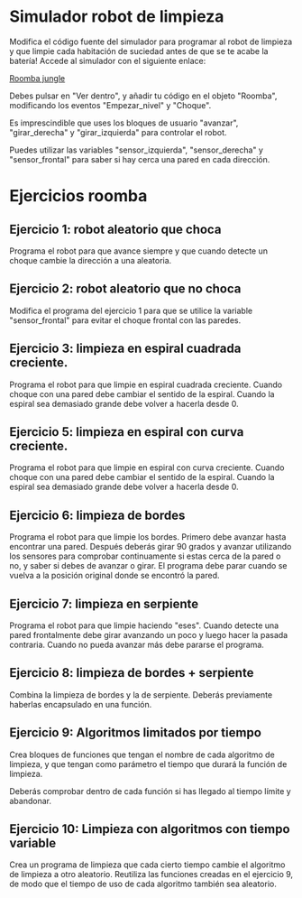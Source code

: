 # Simulador robot de limpieza

Modifica el código fuente del simulador para programar al robot de limpieza y que limpie cada habitación de suciedad antes de que se te acabe la batería! Accede al simulador con el siguiente enlace:

[Roomba jungle](https://scratch.mit.edu/projects/746278041/)

Debes pulsar en "Ver dentro", y añadir tu código en el objeto "Roomba", modificando los eventos "Empezar_nivel" y "Choque".

Es imprescindible que uses los bloques de usuario "avanzar", "girar_derecha" y "girar_izquierda" para controlar el robot.

Puedes utilizar las variables "sensor_izquierda", "sensor_derecha" y "sensor_frontal" para saber si hay cerca una pared en cada dirección.


# Ejercicios roomba

## Ejercicio 1: robot aleatorio que choca

Programa el robot para que avance siempre y que cuando detecte un choque cambie la dirección a una aleatoria.

## Ejercicio 2: robot aleatorio que no choca

Modifica el programa del ejercicio 1 para que se utilice la variable "sensor_frontal" para evitar el choque frontal con las paredes.

## Ejercicio 3: limpieza en espiral cuadrada creciente.

Programa el robot para que limpie en espiral cuadrada creciente. Cuando choque con una pared debe cambiar el sentido de la espiral. Cuando la espiral sea demasiado grande debe volver a hacerla desde 0.

## Ejercicio 5: limpieza en espiral con curva creciente.

Programa el robot para que limpie en espiral con curva creciente. Cuando choque con una pared debe cambiar el sentido de la espiral. Cuando la espiral sea demasiado grande debe volver a hacerla desde 0.

## Ejercicio 6: limpieza de bordes

Programa el robot para que limpie los bordes. Primero debe avanzar hasta encontrar una pared. Después deberás girar 90 grados y avanzar utilizando los sensores para comprobar continuamente si estas cerca de la pared o no, y saber si debes de avanzar o girar. El programa debe parar cuando se vuelva a la posición original donde se encontró la pared.

## Ejercicio 7: limpieza en serpiente

Programa el robot para que limpie haciendo "eses". Cuando detecte una pared frontalmente debe girar avanzando un poco y luego hacer la pasada contraria. Cuando no pueda avanzar más debe pararse el programa.

## Ejercicio 8: limpieza de bordes + serpiente

Combina la limpieza de bordes y la de serpiente. Deberás previamente haberlas encapsulado en una función.

## Ejercicio 9: Algoritmos limitados por tiempo

Crea bloques de funciones que tengan el nombre de cada algoritmo de limpieza, y que tengan como parámetro el tiempo que durará la función de limpieza.

Deberás comprobar dentro de cada función si has llegado al tiempo límite y abandonar.

## Ejercicio 10: Limpieza con algoritmos con tiempo variable

Crea un programa de limpieza que cada cierto tiempo cambie el algoritmo de limpieza a otro aleatorio. Reutiliza las funciones creadas en el ejercicio 9, de modo que el tiempo de uso de cada algoritmo también sea aleatorio.
